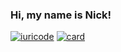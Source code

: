 ### Hi, my name is Nick!
[![iuricode](https://github-readme-stats.vercel.app/api/top-langs/?username=nickstarss&hide=html&layout=compact&theme=tokyonight)](https://github.com/anuraghazra/github-readme-stats)
[![card](https://github-readme-stats.vercel.app/api?username=nickstarss&theme=tokyonight&show_icons=true)](https://github.com/anuraghazra/github-readme-stats)



<!--

Here are some ideas to get you started:

- 🔭 I’m currently working on ...
- 🌱 I’m currently learning ...
- 👯 I’m looking to collaborate on ...
- 🤔 I’m looking for help with ...
- 💬 Ask me about ...
- 📫 How to reach me: ...
- 😄 Pronouns: ...
- ⚡ Fun fact: ...
-->

